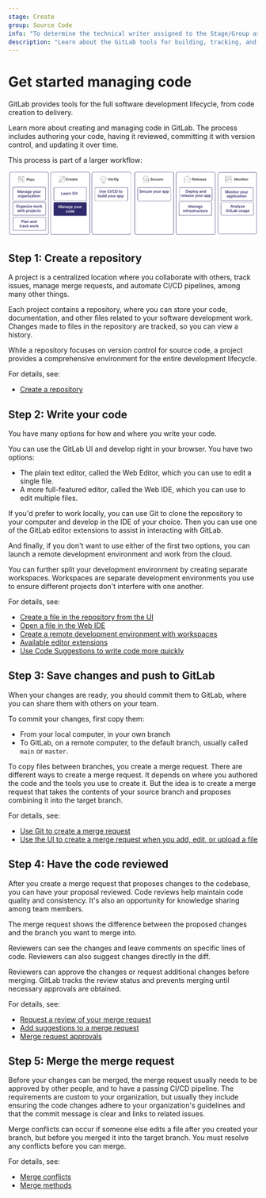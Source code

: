 ```yaml
---
stage: Create
group: Source Code
info: "To determine the technical writer assigned to the Stage/Group associated with this page, see https://handbook.gitlab.com/handbook/product/ux/technical-writing/#assignments"
description: "Learn about the GitLab tools for building, tracking, and delivering the code for your project."
---
```


# Get started managing code

GitLab provides tools for the full software development lifecycle,
from code creation to delivery.

Learn more about creating and managing code in GitLab.
The process includes authoring your code, having it reviewed,
committing it with version control, and updating it over time.

This process is part of a larger workflow:

![Workflow](img/get_started_code_workflow_v16_11.png)

## Step 1: Create a repository

A project is a centralized location where you collaborate with others, track issues,
manage merge requests, and automate CI/CD pipelines, among many other things.

Each project contains a repository, where you can store your code, documentation,
and other files related to your software development work.
Changes made to files in the repository are tracked, so you can view a history.

While a repository focuses on version control for source code,
a project provides a comprehensive environment for the entire development lifecycle.

For details, see:

- [Create a repository](../project/repository/index.md#create-a-repository)

## Step 2: Write your code

You have many options for how and where you write your code.

You can use the GitLab UI and develop right in your browser.
You have two options:

- The plain text editor, called the Web Editor, which you can use to edit a single file.
- A more full-featured editor, called the Web IDE, which you can use to edit multiple files.

If you'd prefer to work locally, you can use Git to clone the repository to your computer
and develop in the IDE of your choice.
Then you can use one of the GitLab editor extensions to assist in interacting with GitLab.

And finally, if you don't want to use either of the first two options,
you can launch a remote development environment and work from the cloud.

You can further split your development environment by creating separate workspaces.
Workspaces are separate development environments you use to ensure different projects
don't interfere with one another.

For details, see:

- [Create a file in the repository from the UI](../project/repository/index.md#add-a-file-from-the-ui)
- [Open a file in the Web IDE](../project/web_ide/index.md#from-a-file-or-directory)
- [Create a remote development environment with workspaces](../workspace/index.md)
- [Available editor extensions](../../editor_extensions/index.md)
- [Use Code Suggestions to write code more quickly](../project/repository/code_suggestions/index.md)

## Step 3: Save changes and push to GitLab

When your changes are ready, you should commit them to GitLab,
where you can share them with others on your team.

To commit your changes, first copy them:

- From your local computer, in your own branch
- To GitLab, on a remote computer, to the default branch, usually called `main` or `master`.

To copy files between branches, you create a merge request.
There are different ways to create a merge request. It depends on
where you authored the code and the tools you use to create it.
But the idea is to create a merge request that takes the contents of your source branch
and proposes combining it into the target branch.

For details, see:

- [Use Git to create a merge request](../../tutorials/make_first_git_commit/index.md)
- [Use the UI to create a merge request when you add, edit, or upload a file](../project/merge_requests/creating_merge_requests.md#when-you-add-edit-or-upload-a-file)

## Step 4: Have the code reviewed

After you create a merge request that proposes changes to the codebase,
you can have your proposal reviewed.
Code reviews help maintain code quality and consistency.
It's also an opportunity for knowledge sharing among team members.

The merge request shows the difference between the proposed changes
and the branch you want to merge into.

Reviewers can see the changes and leave comments on specific lines of code.
Reviewers can also suggest changes directly in the diff.

Reviewers can approve the changes or request additional changes before merging.
GitLab tracks the review status and prevents merging until necessary approvals are obtained.

For details, see:

- [Request a review of your merge request](../project/merge_requests/reviews/index.md#request-a-review)
- [Add suggestions to a merge request](../project/merge_requests/reviews/suggestions.md#create-suggestions)
- [Merge request approvals](../project/merge_requests/approvals/index.md)

## Step 5: Merge the merge request

Before your changes can be merged, the merge request usually needs to be approved by other people,
and to have a passing CI/CD pipeline. The requirements are custom to your organization, but
usually they include ensuring the code changes adhere to your organization's guidelines and
that the commit message is clear and links to related issues.

Merge conflicts can occur if someone else edits a file after you created your branch,
but before you merged it into the target branch. You must resolve any conflicts before you can merge.

For details, see:

- [Merge conflicts](../project/merge_requests/conflicts.md)
- [Merge methods](../project/merge_requests/methods/index.md)
